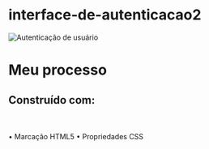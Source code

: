 # interface-de-autenticacao2
![Autenticação de usuário](https://user-images.githubusercontent.com/114995774/225910567-28f877f4-3d7c-4f27-9998-e31b7fefdd25.PNG)

<h1>Meu processo</h1>
<h2>Construído com:</h2><br><br>
•	Marcação HTML5
•	Propriedades CSS
